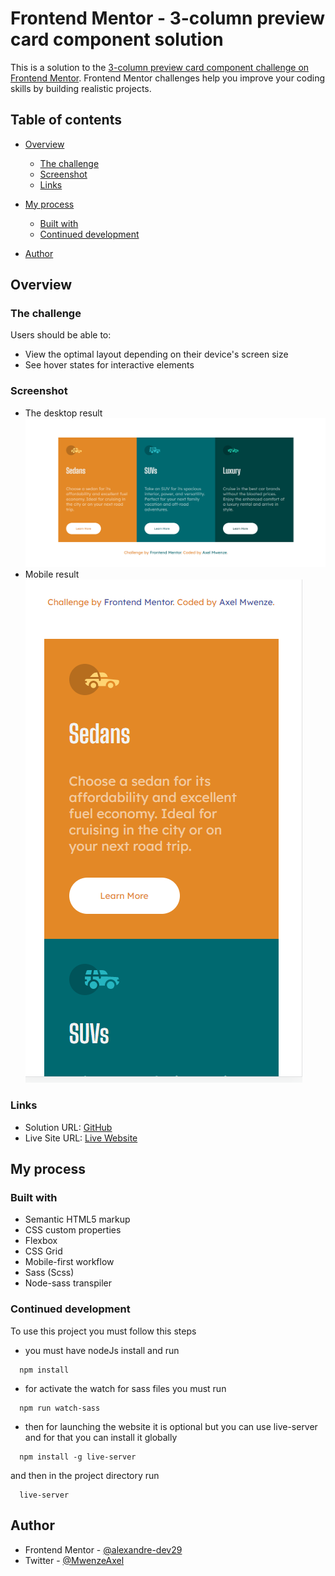 # Frontend Mentor - 3-column preview card component solution

This is a solution to the [3-column preview card component challenge on Frontend Mentor](https://www.frontendmentor.io/challenges/3column-preview-card-component-pH92eAR2-). Frontend Mentor challenges help you improve your coding skills by building realistic projects.

## Table of contents

- [Overview](#overview)
    - [The challenge](#the-challenge)
    - [Screenshot](#screenshot)
    - [Links](#links)
- [My process](#my-process)
    - [Built with](#built-with)
    - [Continued development](#continued-development)

- [Author](#author)



## Overview

### The challenge

Users should be able to:

- View the optimal layout depending on their device's screen size
- See hover states for interactive elements

### Screenshot

- The desktop result
  ![](./design/result_desktop.png)
- Mobile result
  ![](./design/result_mobile.png)

### Links

- Solution URL: [GitHub](https://github.com/alexandre-dev29/3-column-preview-card)
- Live Site URL: [Live Website](https://3-column-preview-card-axel.netlify.app/)

## My process

### Built with

- Semantic HTML5 markup
- CSS custom properties
- Flexbox
- CSS Grid
- Mobile-first workflow
- Sass (Scss)
- Node-sass transpiler


### Continued development

To use this project  you must follow this steps
* you must have nodeJs install and run
```
  npm install
```
* for activate the watch for sass files you must run

```
  npm run watch-sass
```
* then for launching the website it is optional but you can use live-server and for that you can install it globally

```
  npm install -g live-server
```
and then in the project directory run
```
  live-server
```

## Author

- Frontend Mentor - [@alexandre-dev29](https://www.frontendmentor.io/profile/alexandre-dev29)
- Twitter - [@MwenzeAxel](https://twitter.com/MwenzeAxel)

